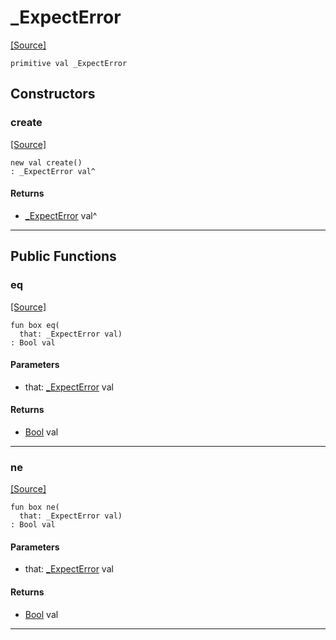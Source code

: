 # _ExpectError
<span class="source-link">[[Source]](src/http/http_parser.md#L17)</span>
```pony
primitive val _ExpectError
```

## Constructors

### create
<span class="source-link">[[Source]](src/http/http_parser.md#L17)</span>


```pony
new val create()
: _ExpectError val^
```

#### Returns

* [_ExpectError](http-_ExpectError.md) val^

---

## Public Functions

### eq
<span class="source-link">[[Source]](src/http/http_parser.md#L19)</span>


```pony
fun box eq(
  that: _ExpectError val)
: Bool val
```
#### Parameters

*   that: [_ExpectError](http-_ExpectError.md) val

#### Returns

* [Bool](builtin-Bool.md) val

---

### ne
<span class="source-link">[[Source]](src/http/http_parser.md#L19)</span>


```pony
fun box ne(
  that: _ExpectError val)
: Bool val
```
#### Parameters

*   that: [_ExpectError](http-_ExpectError.md) val

#### Returns

* [Bool](builtin-Bool.md) val

---

